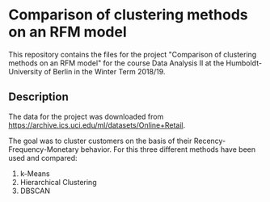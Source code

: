 # Comparison of clustering methods on an RFM model

This repository contains the files for the project "Comparison of clustering methods on an RFM model" for the course Data Analysis II at the Humboldt-University of Berlin in the Winter Term 2018/19.

## Description

The data for the project was downloaded from https://archive.ics.uci.edu/ml/datasets/Online+Retail.

The goal was to cluster customers on the basis of their Recency-Frequency-Monetary behavior. For this three different methods have been used and compared:
1. k-Means
2. Hierarchical Clustering
3. DBSCAN


